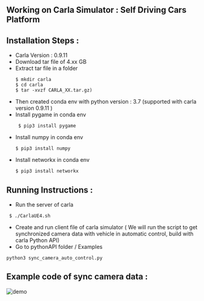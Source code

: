 ## Working on Carla Simulator : Self Driving Cars Platform 

##  Installation Steps : 
- Carla Version : 0.9.11
- Download tar file of 4.xx GB 
- Extract tar file in a folder 
  ```
  $ mkdir carla
  $ cd carla
  $ tar -xvzf CARLA_XX.tar.gz)
  ```
- Then created conda env with python version : 3.7 (supported with carla version 0.9.11 )
- Install pygame in conda env
  ```
   $ pip3 install pygame
  ```
- Install numpy in conda env
  ```
  $ pip3 install numpy
  ```
- Install networkx in conda env
   ```
  $ pip3 install networkx
  ```
   
## Running Instructions : 
- Run the server of carla
```
 $ ./CarlaUE4.sh
```
- Create and run client file of carla simulator 
( We will run the script to get synchronized camera data with vehicle in automatic control, build with carla Python API)
- Go to pythonAPI folder / Examples
```
python3 sync_camera_auto_control.py
```

## Example code of sync camera data : 

![demo](docs/sync_auto_control.gif)
